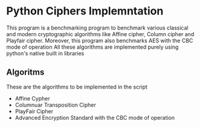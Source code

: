 # Python Ciphers Implemntation

This program is a benchmarking program to benchmark various classical and modern cryptographic algorithms like Affine cipher, Column cipher and Playfair cipher. Moreover, this program also benchmarks AES with the CBC mode of operation
All these algorithms are implemented purely using python's native built in libraries 

## Algoritms

These are the algorithms to be implemented in the script

- Affine Cypher
- Columnuar Transposition Cipher
- PlayFair Cipher
- Advanced Encryption Standard with the CBC mode of operation
